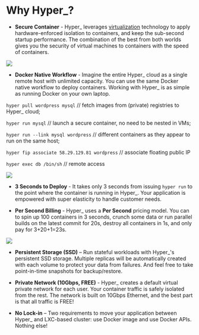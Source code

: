 # Why Hyper\_?

- **Secure Container** - Hyper\_ leverages [virtualization](github.com/hyperhq/hyper) technology to apply hardware-enforced isolation to containers, and keep the sub-second startup performance. The combination of the best from both worlds gives you the security of virtual machines to containers with the speed of containers.

![](https://trello-attachments.s3.amazonaws.com/5694785e124f36d746f5c7be/1511x393/b8b5cd31b59af44c0c86349e150438fb/HyperContainer_vs_LinuxContainer.png)

- **Docker Native Workflow** - Imagine the entire Hyper\_ cloud as a single remote host with unlimited capacity. You can use the same Docker native workflow to deploy containers. Working with Hyper\_ is as simple as running Docker on your own laptop.

 `hyper pull wordpress mysql` // fetch images from (private) registries to Hyper\_ cloud;

 `hyper run mysql` // launch a secure container, no need to be nested in VMs;
 
 `hyper run --link mysql wordpress` // different containers as they appear to run on the same host;

 `hyper fip associate 58.29.129.81 wordpress` // associate floating public IP

 `hyper exec db /bin/sh` // remote access

![](https://trello-attachments.s3.amazonaws.com/56daae9b816ec930c8d98197/1051x413/256afdcdaf886adcaf93ce86edd5529b/docker_native_workflow.png)

- **3 Seconds to Deploy** - It takes only 3 seconds from issuing `hyper run` to the point where the container is running in Hyper\_. Your application is empowered with super elasticity to handle customer needs.

- **Per Second Billing** - Hyper\_ uses a **Per Second** pricing model. You can to spin up 100 containers in 3 seconds, crunch some data or run parallel builds on the latest commit for 20s, destroy all containers in 1s, and only pay for 3+20+1=23s. 

![](https://trello-attachments.s3.amazonaws.com/56b19c6e5bb4a89f92d0e71f/903x472/2ccb5880a4286dd6d4c14eb19b3dab99/upload_2_3_2016_at_2_21_34_PM.png)

- **Persistent Storage (SSD)** – Run stateful workloads with Hyper\_'s persistent SSD storage. Multiple replicas will be automatically created with each volume to protect your data from failures. And feel free to take point-in-time snapshots for backup/restore.

- **Private Network (10Gbps, FREE)** - Hyper\_ creates a default virtual private network for each user. Your container traffic is safely isolated from the rest. The network is built on 10Gbps Ethernet, and the best part is that all traffic is FREE!

- **No Lock-in** – Two requirements to move your application between Hyper\_ and LXC-based cluster: use Docker image and use Docker APIs. Nothing else!

